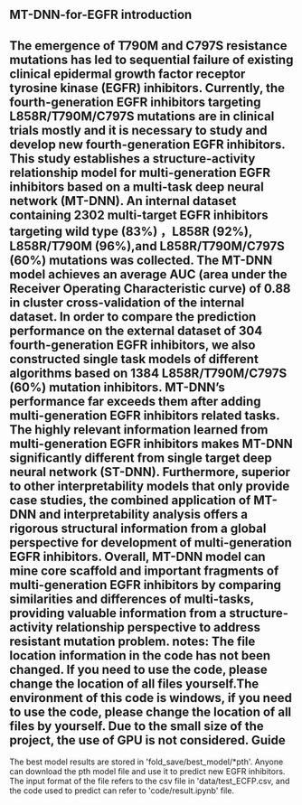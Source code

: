 MT-DNN-for-EGFR
introduction
-------------------------------------------------------------------------------------------------------------------------------------------------------
The emergence of T790M and C797S resistance mutations has led to sequential failure of existing clinical epidermal growth factor receptor tyrosine kinase (EGFR) inhibitors. Currently, the fourth-generation EGFR inhibitors targeting L858R/T790M/C797S mutations are in clinical trials mostly and it is necessary to study and develop new fourth-generation EGFR inhibitors. This study establishes a structure-activity relationship model for multi-generation EGFR inhibitors based on a multi-task deep neural network (MT-DNN). An internal dataset containing 2302 multi-target EGFR inhibitors targeting wild type (83%) ，L858R (92%), L858R/T790M (96%),and L858R/T790M/C797S (60%) mutations was collected. The MT-DNN model achieves an average AUC (area under the Receiver Operating Characteristic curve) of 0.88 in cluster cross-validation of the internal dataset. In order to compare the prediction performance on the external dataset of 304 fourth-generation EGFR inhibitors, we also constructed single task models of different algorithms based on 1384 L858R/T790M/C797S (60%) mutation inhibitors. MT-DNN’s performance far exceeds them after adding multi-generation EGFR inhibitors related tasks. The highly relevant information learned from multi-generation EGFR inhibitors makes MT-DNN significantly different from single target deep neural network (ST-DNN). Furthermore, superior to other interpretability models that only provide case studies, the combined application of MT-DNN and interpretability analysis offers a rigorous structural information from a global perspective for development of multi-generation EGFR inhibitors. Overall, MT-DNN model can mine core scaffold and important fragments of multi-generation EGFR inhibitors by comparing similarities and differences of multi-tasks, providing valuable information from a structure-activity relationship perspective to address resistant mutation problem.
notes: The file location information in the code has not been changed. If you need to use the code, please change the location of all files yourself.The environment of this code is windows, if you need to use the code, please change the location of all files by yourself. Due to the small size of the project, the use of GPU is not considered.
Guide
-------------------------------------------------------------------------------------------------------------------------------------------------------
The best model results are stored in 'fold_save/best_model/*pth'. Anyone can download the pth model file and use it to predict new EGFR inhibitors. The input format of the file refers to the csv file in 'data/test_ECFP.csv, and the code used to predict can refer to 'code/result.ipynb' file.


